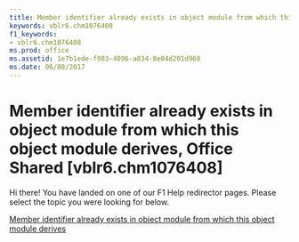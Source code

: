 ```yaml
---
title: Member identifier already exists in object module from which this object module derives, Office Shared [vblr6.chm1076408]
keywords: vblr6.chm1076408
f1_keywords:
- vblr6.chm1076408
ms.prod: office
ms.assetid: 1e7b1ede-f983-4096-a834-8e04d201d968
ms.date: 06/08/2017
---
```



# Member identifier already exists in object module from which this object module derives, Office Shared [vblr6.chm1076408]

Hi there! You have landed on one of our F1 Help redirector pages. Please select the topic you were looking for below.

[Member identifier already exists in object module from which this object module derives](http://msdn.microsoft.com/library/29eda9b1-b690-8c4a-7c57-fc938bbcd25a%28Office.15%29.aspx)

